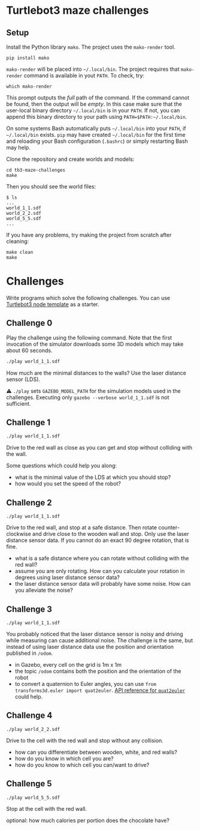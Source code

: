 # Turtlebot3 maze challenges

## Setup

Install the Python library `mako`. The project uses the `mako-render` tool.

```
pip install mako
```

`mako-render` will be placed into `~/.local/bin`. The project requires that `mako-render` command is available in yout `PATH`. To check, try:

```
which mako-render
```

This prompt outputs the *full* path of the command. If the command cannot be found, then the output will be *empty*. In this case make sure that the user-local binary directory `~/.local/bin` is in your `PATH`. If not, you can append this binary directory to your path using `PATH=$PATH:~/.local/bin`.

On some systems Bash automatically puts `~/.local/bin` into your `PATH`, if `~/.local/bin` exists. `pip` may have created `~/.local/bin` for the first time and reloading your Bash configuration (`.bashrc`) or simply restarting Bash may help.

Clone the repository and create worlds and models:

```
cd tb3-maze-challenges
make
```

Then you should see the world files:

```
$ ls
...
world_1_1.sdf
world_2_2.sdf
world_5_5.sdf
...
```

If you have any problems, try making the project from scratch after cleaning:

```
make clean
make
```

# Challenges

Write programs which solve the following challenges. You can use [Turtlebot3 node template](https://mygit.th-deg.de/gaydos/tb3-ros2-template/-/blob/master/tb3.py) as a starter.

## Challenge 0

Play the challenge using the following command. Note that the first invocation of the simulator downloads some 3D models which may take about 60 seconds.
```sh
./play world_1_1.sdf
```

How much are the minimal distances to the walls? Use the laser distance sensor (LDS).

⚠️ `./play` sets `GAZEBO_MODEL_PATH` for the simulation models used in the challenges. Executing only `gazebo --verbose world_1_1.sdf` is not sufficient.


## Challenge 1

```sh
./play world_1_1.sdf
```

Drive to the red wall as close as you can get and stop without colliding with the wall.

Some questions which could help you along:

- what is the minimal value of the LDS at which you should stop?
- how would you set the speed of the robot?

## Challenge 2

```
./play world_1_1.sdf
```

Drive to the red wall, and stop at a safe distance. Then rotate counter-clockwise and drive close to the wooden wall and stop. Only use the laser distance sensor data. If you cannot do an exact 90 degree rotation, that is fine.

- what is a safe distance where you can rotate without colliding with the red wall?
- assume you are only rotating. How can you calculate your rotation in degrees using laser distance sensor data?
- the laser distance sensor data will probably have some noise. How can you alleviate the noise?


## Challenge 3

```
./play world_1_1.sdf
```

You probably noticed that the laser distance sensor is noisy and driving while measuring can cause additional noise.  The challenge is the same, but instead of using laser distance data use the position and orientation published in `/odom`.

- in Gazebo, every cell on the grid is 1m x 1m
- the topic `/odom` contains both the position and the orientation of the robot
- to convert a quaternion to Euler angles, you can use `from transforms3d.euler import quat2euler`. [API reference for `quat2euler`](https://matthew-brett.github.io/transforms3d/reference/transforms3d.euler.html#quat2euler) could help.


## Challenge 4

```
./play world_2_2.sdf
```

Drive to the cell with the red wall and stop without any collision.

- how can you differentiate between wooden, white, and red walls?
- how do you know in which cell you are?
- how do you know to which cell you can/want to drive?


## Challenge 5

```
./play world_5_5.sdf
```

Stop at the cell with the red wall.

optional: how much calories per portion does the chocolate have?
